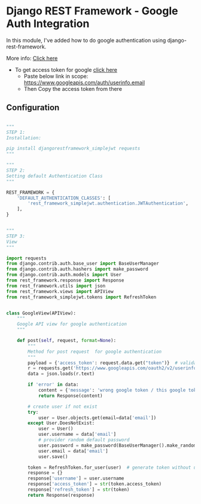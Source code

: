 # Django REST Framework - Google Auth Integration

In this module, I've added how to do google authentication using django-rest-framework.

More info: [Click here](https://gerrysabar.medium.com/implementing-google-login-with-jwt-in-django-for-restful-api-authentication-eaa92e50522d)

- To get access token for google [click here](https://developers.google.com/oauthplayground/)
  - Paste below link in scope: https://www.googleapis.com/auth/userinfo.email
  - Then Copy the access token from there

## Configuration

```python

"""
STEP 1:
Installation:

pip install djangorestframework_simplejwt requests
"""

"""
STEP 2:
Setting default Authentication Class
"""

REST_FRAMEWORK = {
    'DEFAULT_AUTHENTICATION_CLASSES': [
        'rest_framework_simplejwt.authentication.JWTAuthentication',
    ],
}


"""
STEP 3:
View
"""

import requests
from django.contrib.auth.base_user import BaseUserManager
from django.contrib.auth.hashers import make_password
from django.contrib.auth.models import User
from rest_framework.response import Response
from rest_framework.utils import json
from rest_framework.views import APIView
from rest_framework_simplejwt.tokens import RefreshToken


class GoogleView(APIView):
    """
    Google API view for google authentication
    """

    def post(self, request, format=None):
        """
        Method for post request  for google authentication
        """
        payload = {'access_token': request.data.get("token")}  # validate the token
        r = requests.get('https://www.googleapis.com/oauth2/v2/userinfo', params=payload)
        data = json.loads(r.text)

        if 'error' in data:
            content = {'message': 'wrong google token / this google token is already expired.'}
            return Response(content)

        # create user if not exist
        try:
            user = User.objects.get(email=data['email'])
        except User.DoesNotExist:
            user = User()
            user.username = data['email']
            # provider random default password
            user.password = make_password(BaseUserManager().make_random_password())
            user.email = data['email']
            user.save()

        token = RefreshToken.for_user(user)  # generate token without username & password
        response = {}
        response['username'] = user.username
        response['access_token'] = str(token.access_token)
        response['refresh_token'] = str(token)
        return Response(response)
```
